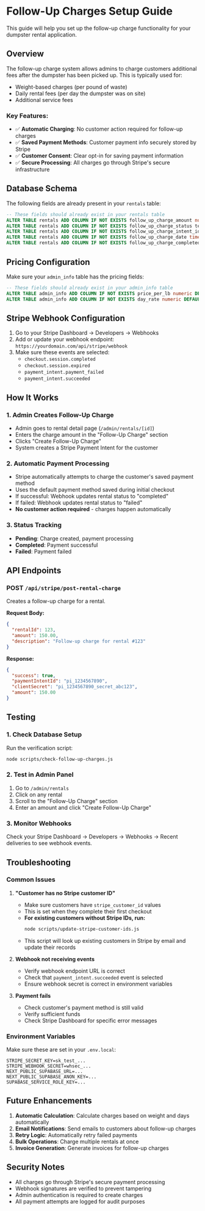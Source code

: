# Follow-Up Charges Setup Guide

This guide will help you set up the follow-up charge functionality for your dumpster rental application.

## Overview

The follow-up charge system allows admins to charge customers additional fees after the dumpster has been picked up. This is typically used for:
- Weight-based charges (per pound of waste)
- Daily rental fees (per day the dumpster was on site)
- Additional service fees

### **Key Features:**
- ✅ **Automatic Charging**: No customer action required for follow-up charges
- ✅ **Saved Payment Methods**: Customer payment info securely stored by Stripe
- ✅ **Customer Consent**: Clear opt-in for saving payment information
- ✅ **Secure Processing**: All charges go through Stripe's secure infrastructure

## Database Schema

The following fields are already present in your `rentals` table:

```sql
-- These fields should already exist in your rentals table
ALTER TABLE rentals ADD COLUMN IF NOT EXISTS follow_up_charge_amount numeric DEFAULT 0.00;
ALTER TABLE rentals ADD COLUMN IF NOT EXISTS follow_up_charge_status text CHECK (follow_up_charge_status = ANY (ARRAY['pending'::text, 'completed'::text, 'failed'::text]));
ALTER TABLE rentals ADD COLUMN IF NOT EXISTS follow_up_charge_intent_id text;
ALTER TABLE rentals ADD COLUMN IF NOT EXISTS follow_up_charge_date timestamp with time zone;
ALTER TABLE rentals ADD COLUMN IF NOT EXISTS follow_up_charge_completed_at timestamp with time zone;
```

## Pricing Configuration

Make sure your `admin_info` table has the pricing fields:

```sql
-- These fields should already exist in your admin_info table
ALTER TABLE admin_info ADD COLUMN IF NOT EXISTS price_per_lb numeric DEFAULT 0.03;
ALTER TABLE admin_info ADD COLUMN IF NOT EXISTS day_rate numeric DEFAULT 20.00;
```

## Stripe Webhook Configuration

1. Go to your Stripe Dashboard → Developers → Webhooks
2. Add or update your webhook endpoint: `https://yourdomain.com/api/stripe/webhook`
3. Make sure these events are selected:
   - `checkout.session.completed`
   - `checkout.session.expired`
   - `payment_intent.payment_failed`
   - `payment_intent.succeeded`

## How It Works

### 1. Admin Creates Follow-Up Charge
- Admin goes to rental detail page (`/admin/rentals/[id]`)
- Enters the charge amount in the "Follow-Up Charge" section
- Clicks "Create Follow-Up Charge"
- System creates a Stripe Payment Intent for the customer

### 2. Automatic Payment Processing
- Stripe automatically attempts to charge the customer's saved payment method
- Uses the default payment method saved during initial checkout
- If successful: Webhook updates rental status to "completed"
- If failed: Webhook updates rental status to "failed"
- **No customer action required** - charges happen automatically

### 3. Status Tracking
- **Pending**: Charge created, payment processing
- **Completed**: Payment successful
- **Failed**: Payment failed

## API Endpoints

### POST `/api/stripe/post-rental-charge`
Creates a follow-up charge for a rental.

**Request Body:**
```json
{
  "rentalId": 123,
  "amount": 150.00,
  "description": "Follow-up charge for rental #123"
}
```

**Response:**
```json
{
  "success": true,
  "paymentIntentId": "pi_1234567890",
  "clientSecret": "pi_1234567890_secret_abc123",
  "amount": 150.00
}
```

## Testing

### 1. Check Database Setup
Run the verification script:
```bash
node scripts/check-follow-up-charges.js
```

### 2. Test in Admin Panel
1. Go to `/admin/rentals`
2. Click on any rental
3. Scroll to the "Follow-Up Charge" section
4. Enter an amount and click "Create Follow-Up Charge"

### 3. Monitor Webhooks
Check your Stripe Dashboard → Developers → Webhooks → Recent deliveries to see webhook events.

## Troubleshooting

### Common Issues

1. **"Customer has no Stripe customer ID"**
   - Make sure customers have `stripe_customer_id` values
   - This is set when they complete their first checkout
   - **For existing customers without Stripe IDs, run:**
     ```bash
     node scripts/update-stripe-customer-ids.js
     ```
   - This script will look up existing customers in Stripe by email and update their records

2. **Webhook not receiving events**
   - Verify webhook endpoint URL is correct
   - Check that `payment_intent.succeeded` event is selected
   - Ensure webhook secret is correct in environment variables

3. **Payment fails**
   - Check customer's payment method is still valid
   - Verify sufficient funds
   - Check Stripe Dashboard for specific error messages

### Environment Variables

Make sure these are set in your `.env.local`:
```env
STRIPE_SECRET_KEY=sk_test_...
STRIPE_WEBHOOK_SECRET=whsec_...
NEXT_PUBLIC_SUPABASE_URL=...
NEXT_PUBLIC_SUPABASE_ANON_KEY=...
SUPABASE_SERVICE_ROLE_KEY=...
```

## Future Enhancements

1. **Automatic Calculation**: Calculate charges based on weight and days automatically
2. **Email Notifications**: Send emails to customers about follow-up charges
3. **Retry Logic**: Automatically retry failed payments
4. **Bulk Operations**: Charge multiple rentals at once
5. **Invoice Generation**: Generate invoices for follow-up charges

## Security Notes

- All charges go through Stripe's secure payment processing
- Webhook signatures are verified to prevent tampering
- Admin authentication is required to create charges
- All payment attempts are logged for audit purposes 
